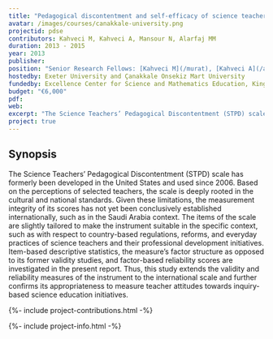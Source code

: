 ```yaml
---
title: "Pedagogical discontentment and self-efficacy of science teachers"
avatar: /images/courses/canakkale-university.png
projectid: pdse
contributors: Kahveci M, Kahveci A, Mansour N, Alarfaj MM
duration: 2013 - 2015
year: 2013
publisher:
position: "Senior Research Fellows: [Kahveci M](/murat), [Kahveci A](/ajda), [Mansour N](/nasser), [Alarfaj MM](/maher)"
hostedby: Exeter University and Çanakkale Onsekiz Mart University
fundedby: Excellence Center for Science and Mathematics Education, King Saud University
budget: "€6,000"
pdf:
web:
excerpt: "The Science Teachers’ Pedagogical Discontentment (STPD) scale has formerly been developed in the United States and used since 2006. Based on the perceptions of selected teachers, the scale is deeply rooted in the cultural and national standards."
project: true
---
```


## Synopsis

The Science Teachers’ Pedagogical Discontentment (STPD) scale has formerly been developed in the United States and used since 2006. Based on the perceptions of selected teachers, the scale is deeply rooted in the cultural and national standards. Given these limitations, the measurement integrity of its scores has not yet been conclusively established internationally, such as in the Saudi Arabia context. The items of the scale are slightly tailored to make the instrument suitable in the specific context, such as with respect to country-based regulations, reforms, and everyday practices of science teachers and their professional development initiatives. Item-based descriptive statistics, the measure’s factor structure as opposed to its former validity studies, and factor-based reliability scores are investigated in the present report. Thus, this study extends the validity and reliability measures of the instrument to the international scale and further confirms its appropriateness to measure teacher attitudes towards inquiry-based science education initiatives.

{%- include project-contributions.html -%}

{%- include project-info.html -%}